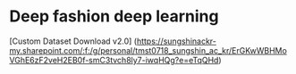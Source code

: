 # Deep fashion deep learning

[Custom Dataset Download v2.0] (https://sungshinackr-my.sharepoint.com/:f:/g/personal/tmst0718_sungshin_ac_kr/ErGKwWBHMoVGhE6zF2veH2EB0f-smC3tvch8ly7-iwqHQg?e=eTqQHd)